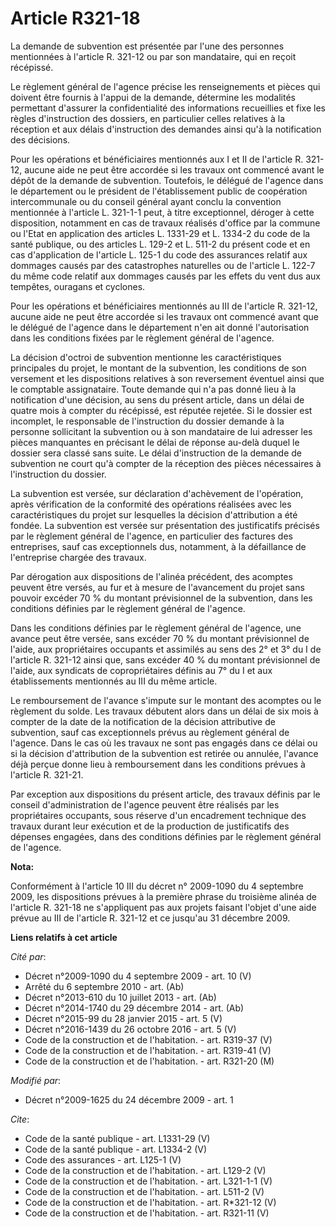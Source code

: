 # Article R321-18

La demande de subvention est présentée par l'une des personnes mentionnées à l'article R. 321-12 ou par son mandataire, qui
en reçoit récépissé. 

Le règlement général de l'agence précise les renseignements et pièces qui doivent être fournis à l'appui de la demande,
détermine les modalités permettant d'assurer la confidentialité des informations recueillies et fixe les règles d'instruction
des dossiers, en particulier celles relatives à la réception et aux délais d'instruction des demandes ainsi qu'à la
notification des décisions. 

Pour les opérations et bénéficiaires mentionnés aux I et II de l'article R. 321-12, aucune aide ne peut être accordée si les
travaux ont commencé avant le dépôt de la demande de subvention. Toutefois, le délégué de l'agence dans le département ou le
président de l'établissement public de coopération intercommunale ou du conseil général ayant conclu la convention mentionnée
à l'article L. 321-1-1 peut, à titre exceptionnel, déroger à cette disposition, notamment en cas de travaux réalisés d'office
par la commune ou l'Etat en application des articles L. 1331-29 et L. 1334-2 du code de la santé publique, ou des articles L.
129-2 et L. 511-2 du présent code et en cas d'application de l'article L. 125-1 du code des assurances relatif aux dommages
causés par des catastrophes naturelles ou de l'article L. 122-7 du même code relatif aux dommages causés par les effets du
vent dus aux tempêtes, ouragans et cyclones. 

Pour les opérations et bénéficiaires mentionnés au III de l'article R. 321-12, aucune aide ne peut être accordée si les
travaux ont commencé avant que le délégué de l'agence dans le département n'en ait donné l'autorisation dans les conditions
fixées par le règlement général de l'agence. 

La décision d'octroi de subvention mentionne les caractéristiques principales du projet, le montant de la subvention, les
conditions de son versement et les dispositions relatives à son reversement éventuel ainsi que le comptable assignataire.
Toute demande qui n'a pas donné lieu à la notification d'une décision, au sens du présent article, dans un délai de quatre
mois à compter du récépissé, est réputée rejetée. Si le dossier est incomplet, le responsable de l'instruction du dossier
demande à la personne sollicitant la subvention ou à son mandataire de lui adresser les pièces manquantes en précisant le
délai de réponse au-delà duquel le dossier sera classé sans suite. Le délai d'instruction de la demande de subvention ne
court qu'à compter de la réception des pièces nécessaires à l'instruction du dossier. 

La subvention est versée, sur déclaration d'achèvement de l'opération, après vérification de la conformité des opérations
réalisées avec les caractéristiques du projet sur lesquelles la décision d'attribution a été fondée. La subvention est versée
sur présentation des justificatifs précisés par le règlement général de l'agence, en particulier des factures des
entreprises, sauf cas exceptionnels dus, notamment, à la défaillance de l'entreprise chargée des travaux. 

Par dérogation aux dispositions de l'alinéa précédent, des acomptes peuvent être versés, au fur et à mesure de l'avancement
du projet sans pouvoir excéder 70 % du montant prévisionnel de la subvention, dans les conditions définies par le règlement
général de l'agence. 

Dans les conditions définies par le règlement général de l'agence, une avance peut être versée, sans excéder 70 % du montant
prévisionnel de l'aide, aux propriétaires occupants et assimilés au sens des 2° et 3° du I de l'article R. 321-12 ainsi que,
sans excéder 40 % du montant prévisionnel de l'aide, aux syndicats de copropriétaires définis au 7° du I et aux
établissements mentionnés au III du même article. 

Le remboursement de l'avance s'impute sur le montant des acomptes ou le règlement du solde. Les travaux débutent alors dans
un délai de six mois à compter de la date de la notification de la décision attributive de subvention, sauf cas exceptionnels
prévus au règlement général de l'agence. Dans le cas où les travaux ne sont pas engagés dans ce délai ou si la décision
d'attribution de la subvention est retirée ou annulée, l'avance déjà perçue donne lieu à remboursement dans les conditions
prévues à l'article R. 321-21. 

Par exception aux dispositions du présent article, des travaux définis par le conseil d'administration de l'agence peuvent
être réalisés par les propriétaires occupants, sous réserve d'un encadrement technique des travaux durant leur exécution et
de la production de justificatifs des dépenses engagées, dans des conditions définies par le règlement général de l'agence.

**Nota:**

Conformément à l'article 10 III du décret n° 2009-1090 du 4 septembre 2009, les dispositions prévues à la première phrase du
troisième alinéa de l'article R. 321-18 ne s'appliquent pas aux projets faisant l'objet d'une aide prévue au III de l'article
R. 321-12 et ce jusqu'au 31 décembre 2009.

**Liens relatifs à cet article**

_Cité par_:

  - Décret n°2009-1090 du 4 septembre 2009 - art. 10 (V)
  - Arrêté du 6 septembre 2010 - art. (Ab)
  - Décret n°2013-610 du 10 juillet 2013 - art. (Ab)
  - Décret n°2014-1740 du 29 décembre 2014 - art. (Ab)
  - Décret n°2015-99 du 28 janvier 2015 - art. 5 (V)
  - Décret n°2016-1439 du 26 octobre 2016 - art. 5 (V)
  - Code de la construction et de l'habitation. - art. R319-37 (V)
  - Code de la construction et de l'habitation. - art. R319-41 (V)
  - Code de la construction et de l'habitation. - art. R321-20 (M)

_Modifié par_:

  - Décret n°2009-1625 du 24 décembre 2009 - art. 1

_Cite_:

  - Code de la santé publique - art. L1331-29 (V)
  - Code de la santé publique - art. L1334-2 (V)
  - Code des assurances - art. L125-1 (V)
  - Code de la construction et de l'habitation. - art. L129-2 (V)
  - Code de la construction et de l'habitation. - art. L321-1-1 (V)
  - Code de la construction et de l'habitation. - art. L511-2 (V)
  - Code de la construction et de l'habitation. - art. R*321-12 (V)
  - Code de la construction et de l'habitation. - art. R321-11 (V)
